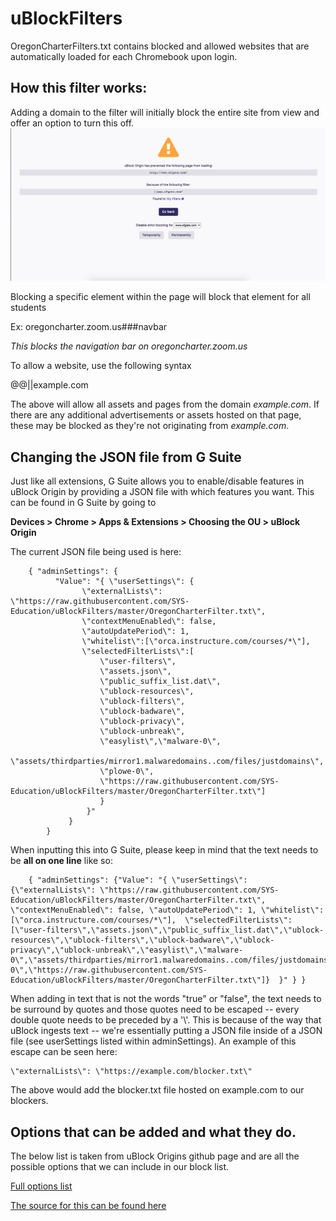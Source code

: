 # uBlockFilters
OregonCharterFilters.txt contains blocked and allowed websites that are automatically loaded for each Chromebook upon login. 

## How this filter works:
Adding a domain to the filter will initially block the entire site from view and offer an option to turn this off. 
![BlockDomain.png](BlockDomain.png)

Blocking a specific element within the page will block that element for all students

Ex: oregoncharter.zoom.us###navbar

_This blocks the navigation bar on oregoncharter.zoom.us_

To allow a website, use the following syntax

@@||example.com

The above will allow all assets and pages from the domain _example.com_. If there are any additional advertisements or assets hosted on that page, these may be blocked as they're not originating from _example.com_.

## Changing the JSON file from G Suite
Just like all extensions, G Suite allows you to enable/disable features in uBlock Origin by providing a JSON file with which features you want. This can be found in G Suite by going to 

**Devices > Chrome > Apps & Extensions > Choosing the OU > uBlock Origin**

The current JSON file being used is here:

        { "adminSettings": { 
              "Value": "{ \"userSettings\": {
                    \"externalLists\": \"https://raw.githubusercontent.com/SYS-Education/uBlockFilters/master/OregonCharterFilter.txt\", 
                    \"contextMenuEnabled\": false, 
                    \"autoUpdatePeriod\": 1, 
                    \"whitelist\":[\"orca.instructure.com/courses/*\"],  
                    \"selectedFilterLists\":[
                        \"user-filters\",
                        \"assets.json\",
                        \"public_suffix_list.dat\",
                        \"ublock-resources\",
                        \"ublock-filters\",
                        \"ublock-badware\",
                        \"ublock-privacy\",
                        \"ublock-unbreak\",
                        \"easylist\",\"malware-0\",
                        \"assets/thirdparties/mirror1.malwaredomains..com/files/justdomains\",
                        \"plowe-0\",
                        \"https://raw.githubusercontent.com/SYS-Education/uBlockFilters/master/OregonCharterFilter.txt\"]
                        }  
                     }" 
                 } 
            }

When inputting this into G Suite, please keep in mind that the text needs to be **all on one line** like so:

        { "adminSettings": {"Value": "{ \"userSettings\": {\"externalLists\": \"https://raw.githubusercontent.com/SYS-Education/uBlockFilters/master/OregonCharterFilter.txt\", \"contextMenuEnabled\": false, \"autoUpdatePeriod\": 1, \"whitelist\":[\"orca.instructure.com/courses/*\"],  \"selectedFilterLists\":[\"user-filters\",\"assets.json\",\"public_suffix_list.dat\",\"ublock-resources\",\"ublock-filters\",\"ublock-badware\",\"ublock-privacy\",\"ublock-unbreak\",\"easylist\",\"malware-0\",\"assets/thirdparties/mirror1.malwaredomains..com/files/justdomains\",\"plowe-0\",\"https://raw.githubusercontent.com/SYS-Education/uBlockFilters/master/OregonCharterFilter.txt\"]}  }" } }

When adding in text that is not the words "true" or "false", the text needs to be surround by quotes and those quotes need to be escaped -- every double quote needs to be preceded by a '\\'. This is because of the way that uBlock ingests text -- we're essentially putting a JSON file inside of a JSON file (see userSettings listed within adminSettings). An example of this escape can be seen here:

    \"externalLists\": \"https://example.com/blocker.txt\"

The above would add the blocker.txt file hosted on example.com to our blockers.

## Options that can be added and what they do.
The below list is taken from uBlock Origins github page and are all the possible options that we can include in our block list.

[Full options list](messages.json)

[The source for this can be found here](https://github.com/gorhill/uBlock/blob/master/src/_locales/en/messages.json)
